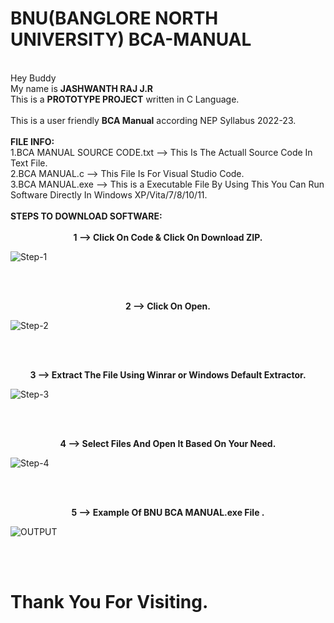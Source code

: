 # BNU(BANGLORE NORTH UNIVERSITY) BCA-MANUAL
<br>
Hey Buddy<br>
My name is <b>JASHWANTH RAJ J.R</b><br>
This is a <b>PROTOTYPE PROJECT</b> written in C Language.</br>
<br>
This is a user friendly <b>BCA Manual</b> according NEP Syllabus 2022-23.
<br><br>
<b> FILE INFO: </b><br>
1.BCA MANUAL SOURCE CODE.txt --> This Is The Actuall Source Code In Text File.<br>
2.BCA MANUAL.c --> This File Is For Visual Studio Code.<br>
3.BCA MANUAL.exe --> This is a Executable File By Using This You Can Run Software Directly In Windows XP/Vita/7/8/10/11.<br><br>
<b> STEPS TO DOWNLOAD SOFTWARE: </b><br><br>
<center><b>1 --> Click On Code & Click On Download ZIP.</b></center>

![Step-1](https://user-images.githubusercontent.com/114947287/213905734-860a182a-9051-41de-af6d-3c189be2ae74.png)

<br><br>
<center><b>2 --> Click On Open.</b></center>

![Step-2](https://user-images.githubusercontent.com/114947287/213905703-49c79f1b-9d6b-4778-8d5f-bc7a45556491.png)

<br><br>
<center><b>3 --> Extract The File Using Winrar or Windows Default Extractor.</b></center>

![Step-3](https://user-images.githubusercontent.com/114947287/213905705-3961448a-406d-466b-bcd7-26bc8db60147.png)

<br><br>
<center><b>4 --> Select Files And Open It Based On Your Need.</b></center>

![Step-4](https://user-images.githubusercontent.com/114947287/213905706-7a1558c5-4972-4c8a-ac84-acc80845aeb8.png)

<br><br>
<center><b>5 --> Example Of BNU BCA MANUAL.exe File .</b></center>

![OUTPUT](https://user-images.githubusercontent.com/114947287/213905709-2f27ca31-c105-481c-afff-8c8abb043282.png)

<br><br>
# Thank You For Visiting.
